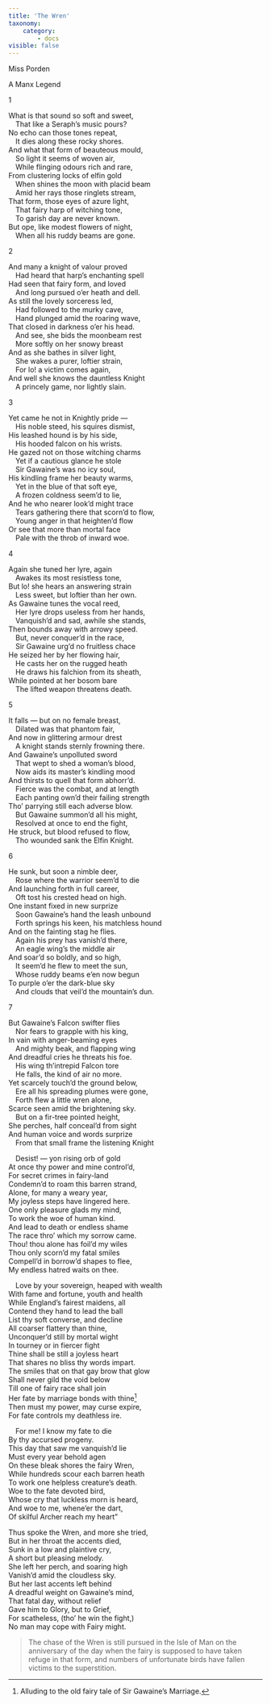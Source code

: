 ```yaml
---
title: 'The Wren'
taxonomy:
    category:
        - docs
visible: false
---
```


<div class="author">Miss Porden</div>  

<span class="title">A Manx Legend</span>  
  
1  
  
What is that sound so soft and sweet,  
&emsp;That like a Seraph’s music pours?  
No echo can those tones repeat,  
&emsp;It dies along these rocky shores.  
And what that form of beauteous mould,  
&emsp;So light it seems of woven air,  
&emsp;While flinging odours rich and rare,  
From clustering locks of elfin gold  
&emsp;When shines the moon with placid beam  
&emsp;Amid her rays those ringlets stream,  
That form, those eyes of azure light,  
&emsp;That fairy harp of witching tone,  
&emsp;To garish day are never known.  
But ope, like modest flowers of night,  
&emsp;When all his ruddy beams are gone.  
  
2  
  
And many a knight of valour proved  
&emsp;Had heard that harp’s enchanting spell  
Had seen that fairy form, and loved  
&emsp;And long pursued o’er heath and dell.  
As still the lovely sorceress led,  
&emsp;Had followed to the murky cave,  
&emsp;Hand plunged amid the roaring wave,  
That closed in darkness o’er his head.  
&emsp;And see, she bids the moonbeam rest  
&emsp;More softly on her snowy breast  
And as she bathes in silver light,  
&emsp;She wakes a purer, loftier strain,  
&emsp;For lo! a victim comes again,  
And well she knows the dauntless Knight  
&emsp;A princely game, nor lightly slain.  
  
3  
  
Yet came he not in Knightly pride —  
&emsp;His noble steed, his squires dismist,  
His leashed hound is by his side,  
&emsp;His hooded falcon on his wrists.  
He gazed not on those witching charms  
&emsp;Yet if a cautious glance he stole  
&emsp;Sir Gawaine’s was no icy soul,  
His kindling frame her beauty warms,  
&emsp;Yet in the blue of that soft eye,  
&emsp;A frozen coldness seem’d to lie,  
And he who nearer look’d might trace  
&emsp;Tears gathering there that scorn’d to flow,  
&emsp;Young anger in that heighten’d flow  
Or see that more than mortal face  
&emsp;Pale with the throb of inward woe.  
  
4  
  
Again she tuned her lyre, again  
&emsp;Awakes its most resistless tone,  
But lo! she hears an answering strain  
&emsp;Less sweet, but loftier than her own.  
As Gawaine tunes the vocal reed,  
&emsp;Her lyre drops useless from her hands,  
&emsp;Vanquish’d and sad, awhile she stands,  
Then bounds away with arrowy speed.  
&emsp;But, never conquer’d in the race,  
&emsp;Sir Gawaine urg’d no fruitless chace  
He seized her by her flowing hair,  
&emsp;He casts her on the rugged heath  
&emsp;He draws his falchion from its sheath,  
While pointed at her bosom bare  
&emsp;The lifted weapon threatens death.  
  
5  
  
It falls — but on no female breast,  
&emsp;Dilated was that phantom fair,  
And now in glittering armour drest  
&emsp;A knight stands sternly frowning there.  
And Gawaine’s unpolluted sword  
&emsp;That wept to shed a woman’s blood,  
&emsp;Now aids its master’s kindling mood  
And thirsts to quell that form abhorr’d.  
&emsp;Fierce was the combat, and at length  
&emsp;Each panting own’d their failing strength  
Tho’ parrying still each adverse blow.  
&emsp;But Gawaine summon’d all his might,  
&emsp;Resolved at once to end the fight,  
He struck, but blood refused to flow,  
&emsp;Tho wounded sank the Elfin Knight.  
  
6  
  
He sunk, but soon a nimble deer,  
&emsp;Rose where the warrior seem’d to die  
And launching forth in full career,  
&emsp;Oft tost his crested head on high.  
One instant fixed in new surprize  
&emsp;Soon Gawaine’s hand the leash unbound  
&emsp;Forth springs his keen, his matchless hound  
And on the fainting stag he flies.  
&emsp;Again his prey has vanish’d there,  
&emsp;An eagle wing’s the middle air  
And soar’d so boldly, and so high,  
&emsp;It seem’d he flew to meet the sun,  
&emsp;Whose ruddy beams e’en now begun  
To purple o’er the dark-blue sky  
&emsp;And clouds that veil’d the mountain’s dun.  
  
7  
  
But Gawaine’s Falcon swifter flies  
&emsp;Nor fears to grapple with his king,  
In vain with anger-beaming eyes  
&emsp;And mighty beak, and flapping wing  
And dreadful cries he threats his foe.  
&emsp;His wing th’intrepid Falcon tore  
&emsp;He falls, the kind of air no more.  
Yet scarcely touch’d the ground below,  
&emsp;Ere all his spreading plumes were gone,  
&emsp;Forth flew a little wren alone,  
Scarce seen amid the brightening sky.  
&emsp;But on a fir-tree pointed height,  
She perches, half conceal’d from sight  
And human voice and words surprize  
&emsp;From that small frame the listening Knight  
  
&emsp;Desist! — yon rising orb of gold  
At once thy power and mine control’d,  
For secret crimes in fairy-land  
Condemn’d to roam this barren strand,  
Alone, for many a weary year,  
My joyless steps have lingered here.  
One only pleasure glads my mind,  
To work the woe of human kind.  
And lead to death or endless shame  
The race thro’ which my sorrow came.  
Thou! thou alone has foil’d my wiles  
Thou only scorn’d my fatal smiles  
Compell’d in borrow’d shapes to flee,  
My endless hatred waits on thee.  
  
&emsp;Love by your sovereign, heaped with wealth  
With fame and fortune, youth and health  
While England’s fairest maidens, all  
Contend they hand to lead the ball  
List thy soft converse, and decline  
All coarser flattery than thine,  
Unconquer’d still by mortal wight  
In tourney or in fiercer fight  
Thine shall be still a joyless heart  
That shares no bliss thy words impart.  
The smiles that on that gay brow that glow  
Shall never gild the void below  
Till one of fairy race shall join  
Her fate by marriage bonds with thine[^1]  
Then must my power, may curse expire,  
For fate controls my deathless ire.  
  
&emsp;For me! I know my fate to die  
By thy accursed progeny.  
This day that saw me vanquish’d lie  
Must every year behold agen  
On these bleak shores the fairy Wren,  
While hundreds scour each barren heath  
To work one helpless creature’s death.  
Woe to the fate devoted bird,  
Whose cry that luckless morn is heard,  
And woe to me, whene’er the dart,  
Of skilful Archer reach my heart”  
  
Thus spoke the Wren, and more she tried,  
But in her throat the accents died,  
Sunk in a low and plaintive cry,  
A short but pleasing melody.  
She left her perch, and soaring high  
Vanish’d amid the cloudless sky.  
But her last accents left behind  
A dreadful weight on Gawaine’s mind,  
That fatal day, without relief  
Gave him to Glory, but to Grief,  
For scatheless, (tho’ he win the fight,)  
No man may cope with Fairy might.  

  
> The chase of the Wren is still pursued in the Isle of Man on the anniversary of the day when the fairy is supposed to have taken refuge in that form, and numbers of unfortunate birds have fallen victims to the superstition. 

[^1]: Alluding to the old fairy tale of Sir Gawaine’s Marriage. 